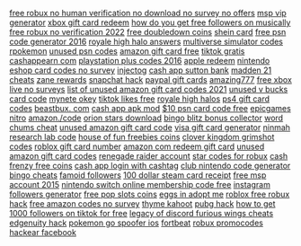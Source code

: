 <a href="https://lookerstudio.google.com/s/q4ueT-_Rlyw">free robux no human verification no download no survey no offers</a>
<a href="https://lookerstudio.google.com/reporting/3c6260bc-d5b7-4e59-afe1-7fe5005562f7/page/DjD">msp vip generator</a>
<a href="https://lookerstudio.google.com/reporting/4472aabc-abf7-450c-b7a9-1bd51a8295e4/page/DjD">xbox gift card redeem</a>
<a href="https://lookerstudio.google.com/reporting/efae31f1-246f-4188-952d-a8fba6cb2fb3/page/DjD">how do you get free followers on musically</a>
<a href="https://lookerstudio.google.com/reporting/fd335318-860c-4f84-8f58-dabf57bbcf54/page/DjD">free robux no verification 2022</a>
<a href="https://lookerstudio.google.com/s/iIpQ8mFb2t4">free doubledown coins</a>
<a href="https://lookerstudio.google.com/reporting/d17efdb2-9ee7-448d-8001-fd263064608b/page/DjD">shein card</a>
<a href="https://lookerstudio.google.com/reporting/e59850aa-cd1f-406a-bce7-fc1a9a3e5de1/page/DjD">free psn code generator 2016</a>
<a href="https://lookerstudio.google.com/reporting/304c0fdc-58f0-4ad5-8b56-d506cdd8e84c/page/DjD">royale high halo answers</a>
<a href="https://lookerstudio.google.com/reporting/3777b89c-6387-4847-83dd-2dd6f4206c32/page/DjD">multiverse simulator codes</a>
<a href="https://lookerstudio.google.com/reporting/1a3bc3e0-023b-46b5-a0d8-f04cf6d51d4d/page/DjD">rpokemon</a>
<a href="https://lookerstudio.google.com/reporting/4f2efaff-0ee5-48ee-8e2d-24baee2f34c7/page/DjD">unused psn codes</a>
<a href="https://lookerstudio.google.com/reporting/3b008b78-c6b1-4eb0-bb3d-b814736e0d7f/page/DjD">amazon gift card free</a>
<a href="https://lookerstudio.google.com/reporting/4b16138e-6d45-43f5-a504-4dcd2aa58aba/page/DjD">tiktok gratis</a>
<a href="https://lookerstudio.google.com/reporting/2af3b605-6255-481c-bd4c-6f0fd53f6ae7/page/DjD">cashappearn com</a>
<a href="https://lookerstudio.google.com/reporting/45cb1849-ceec-469e-8eea-8e070355c683/page/DjD">playstation plus codes 2016</a>
<a href="https://lookerstudio.google.com/reporting/508f6de8-c2be-47fe-9a4e-50e5736dbe9a/page/DjD">apple redeem</a>
<a href="https://lookerstudio.google.com/reporting/b56fea5a-67f4-40aa-833a-1032a96c4dc4/page/DjD">nintendo eshop card codes no survey</a>
<a href="https://lookerstudio.google.com/reporting/0bc4dd82-36f2-4dd9-aa9a-783954e1056c/page/ofdP">injectog</a>
<a href="https://lookerstudio.google.com/reporting/3fc5d400-27e8-46ff-8b23-d82db9b80766/page/gLT9C">cash app sutton bank</a>
<a href="https://lookerstudio.google.com/reporting/d25f0213-2645-4885-b62f-df688b9d92fd/page/DjD">madden 21 cheats</a>
<a href="https://lookerstudio.google.com/reporting/2c141ace-bd29-4a30-91b0-11939ed8b9b8?s=opXr8eD_i1w">zane rewards</a>
<a href="https://lookerstudio.google.com/reporting/15207931-4a95-4335-a145-1a9703bcbe3d?s=qgJLkPGFnvc">snapchat hack</a>
<a href="https://lookerstudio.google.com/reporting/2208fc49-4741-4ed0-8dca-ad3237542556/page/DjD">paypal gift cards</a>
<a href="https://lookerstudio.google.com/s/hjj8pDS7cyo">amazing777</a>
<a href="https://lookerstudio.google.com/reporting/5a5a6970-89b4-4c3a-8821-d3c67cb43a90/page/DjD">free xbox live no surveys</a>
<a href="https://lookerstudio.google.com/reporting/0aa15d79-b390-42ca-8f0c-1f6d58ecc274/page/DjD">list of unused amazon gift card codes 2021</a>
<a href="https://lookerstudio.google.com/reporting/43d892aa-0d48-4e1b-8940-a2d2283945bf/page/DjD">unused v bucks card code</a>
<a href="https://lookerstudio.google.com/s/ha-lLE9aNf8">mynete okey</a>
<a href="https://lookerstudio.google.com/s/vMiaWLK_r2s">tiktok likes free</a>
<a href="https://lookerstudio.google.com/reporting/1ebc4f6e-0494-48e7-ad07-d1bfd010e962/page/DjD">royale high halos</a>
<a href="https://lookerstudio.google.com/s/ujpovKQZzWI">ps4 gift card codes</a>
<a href="https://lookerstudio.google.com/reporting/7102d974-4d8b-47b9-a17f-79b547aaefbf/page/DjD">beastbux. com</a>
<a href="https://lookerstudio.google.com/reporting/16006600-882d-44b7-b84b-12fe87d9c121?s=tINk_CxN8qk">cash app apk mod</a>
<a href="https://lookerstudio.google.com/reporting/54950f24-b412-4e88-bb11-23ecad049318/page/DjD">$10 psn card code free</a>
<a href="https://lookerstudio.google.com/reporting/f5c7adc3-3bd1-4e28-a534-3565e751f2d2/page/DjD">epicgames nitro</a>
<a href="https://lookerstudio.google.com/reporting/7cdf01b3-755a-4cad-abc3-947da3e4602a/page/DjD">amazon./code</a>
<a href="https://lookerstudio.google.com/reporting/37bf67cd-2eae-42eb-9783-b759e197295e/page/DjD">orion stars download</a>
<a href="https://lookerstudio.google.com/reporting/c2aae8d6-c469-43ad-a640-90be0ae7d4cf/page/DjD">bingo blitz bonus collector</a>
<a href="https://lookerstudio.google.com/s/h_CEdSpdi74">word chums cheat</a>
<a href="https://lookerstudio.google.com/reporting/50f54d0b-b0e6-40df-9355-a4a08f67c280/page/DjD">unused amazon gift card code</a>
<a href="https://lookerstudio.google.com/reporting/f95eb49d-618c-4b48-ac21-e2c0dd3707a3/page/hixDD">visa gift card generator</a>
<a href="https://lookerstudio.google.com/reporting/6d248705-2ee8-410d-8c5a-f6497c3e39ab/page/DjD">ninmah research lab code</a>
<a href="https://lookerstudio.google.com/reporting/309c0dd8-39f1-4fa3-8898-c83765227144/page/WmhED">house of fun freebies coins</a>
<a href="https://lookerstudio.google.com/reporting/1df23cac-b4bd-4679-b34e-b955feebb4be/page/DjD">clover kingdom grimshot codes</a>
<a href="https://lookerstudio.google.com/reporting/0deeba1b-e1ba-464f-b91d-b9321b1f644b/page/DjD">roblox gift card number</a>
<a href="https://lookerstudio.google.com/reporting/1ba0939b-6aca-4a21-a834-113e8023af01/page/DjD">amazon com redeem gift card</a>
<a href="https://lookerstudio.google.com/reporting/eb571461-c7ee-4fc0-939b-a1731a67c087/page/DjD">unused amazon gift card codes</a>
<a href="https://lookerstudio.google.com/reporting/0177d162-4f3a-4ce3-9cd6-efe11231329f/page/DjD">renegade raider account</a>
<a href="https://lookerstudio.google.com/reporting/6bd7f5d9-b785-4ec0-a22d-949ac8faf52a/page/DjD">star codes for robux</a>
<a href="https://lookerstudio.google.com/reporting/5bef48bb-2db9-4f90-b560-fc0e714a2843/page/ONgDD">cash frenzy free coins</a>
<a href="https://lookerstudio.google.com/reporting/d90b7a5c-51df-40cd-97c6-336097525b29/page/DjD">cash app login with cashtag</a>
<a href="https://lookerstudio.google.com/reporting/dd974003-7b5c-43ce-ad5d-54fce1f26faf/page/DjD">club nintendo code generator</a>
<a href="https://lookerstudio.google.com/reporting/5477c00d-6f02-4a08-a22a-3e49ce50026b/page/DjD">bingo cheats</a>
<a href="https://lookerstudio.google.com/reporting/26f79348-4082-4010-baae-43a501a314cb/page/DjD">famoid followers</a>
<a href="https://lookerstudio.google.com/reporting/18982afe-3943-4fc1-8ded-13a8f9645235/page/DjD">100 dollar steam card receipt</a>
<a href="https://lookerstudio.google.com/reporting/4eab0431-2395-44ee-b7ea-0208f8484a54/page/DjD">free msp account 2015</a>
<a href="https://lookerstudio.google.com/reporting/c2773ec2-f305-4195-ac32-ac3aaa81bcaa/page/DjD">nintendo switch online membership code free</a>
<a href="https://lookerstudio.google.com/reporting/577f7a70-03f3-407b-9d43-a1f2386f0082/page/DjD">instagram followers generator</a>
<a href="https://lookerstudio.google.com/reporting/ac57e330-bd46-44ae-a75d-459f730bda7a/page/DjD">free pop slots coins</a>
<a href="https://lookerstudio.google.com/reporting/4979b787-c65c-4363-aad4-d56d46e6f449/page/DjD">eggs in adopt me</a>
<a href="https://lookerstudio.google.com/reporting/3ae583c9-cefb-4332-b959-d208a313f315/page/4VDGB">roblox free robux hack</a>
<a href="https://lookerstudio.google.com/reporting/b4b1ec85-7b2a-48a1-9c44-e864e44d2bb4/page/DjD">free amazon codes no survey</a>
<a href="https://lookerstudio.google.com/reporting/d7c910dc-719a-488e-adfb-358820082dfb/page/DjD">thyme kahoot</a>
<a href="https://lookerstudio.google.com/s/vjxmPeygqyI">pubg hack</a>
<a href="https://lookerstudio.google.com/reporting/ee76a88d-00d5-42e5-b527-dad59e1f342f/page/DjD">how to get 1000 followers on tiktok for free</a>
<a href="https://lookerstudio.google.com/s/qYwDCoE0JC8">legacy of discord furious wings cheats</a>
<a href="https://lookerstudio.google.com/reporting/6c5a6edd-6dbb-4aec-86be-a058439259a0/page/DjD">edgenuity hack</a>
<a href="https://lookerstudio.google.com/reporting/6142158a-4284-45c0-a97e-417479f1c7d1/page/DjD">pokemon go spoofer ios</a>
<a href="https://lookerstudio.google.com/s/sIwNCldqu5o">fortbeat</a>
<a href="https://lookerstudio.google.com/reporting/17598146-4d3f-4151-aec0-7c570107b323?s=tedMKXblpgM">robux promocodes</a>
<a href="https://lookerstudio.google.com/reporting/cd77f957-09ed-46d8-840f-69d15b588410/page/DjD">hackear facebook</a>
